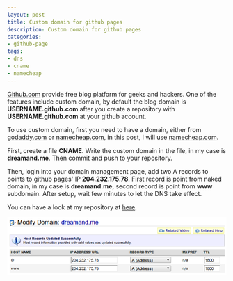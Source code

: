 ```yaml
---
layout: post
title: Custom domain for github pages
description: Custom domain for github pages 
categories:
- github-page
tags:
- dns
- cname
- namecheap
---
```

[Github.com][github] provide free blog platform for geeks and hackers. One of the features include custom domain, by default the blog domain is **USERNAME.github.com** after you create a repository with **USERNAME.github.com** at your github account.

<!--more-->

To use custom domain, first you need to have a domain, either from [godaddy.com][godaddy] or [namecheap.com][namecheap], in this post, I will use [namecheap.com][namecheap].

First, create a file **CNAME**. Write the custom domain in the file, in my case is **dreamand.me**. Then commit and push to your repository.

Then, login into your domain management page, add two A records to points to github pages' IP **204.232.175.78**. First record is point from naked domain, in my case is **dreamand.me**, second record is point from **www** subdomain. After setup, wait few minutes to let the DNS take effect.

You can have a look at my repository at [here][blog_source].

![github pages custom domain with namecheap.com](/img/posts/github-pages-custom-domain-with-namecheap.png "github pages custom domain with namecheap.com")

[github]: http://github.com
[godaddy]: http://godaddy.com
[namecheap]: http://namecheap.com
[blog_source]: https://github.com/paukiatwee/paukiatwee.github.com
